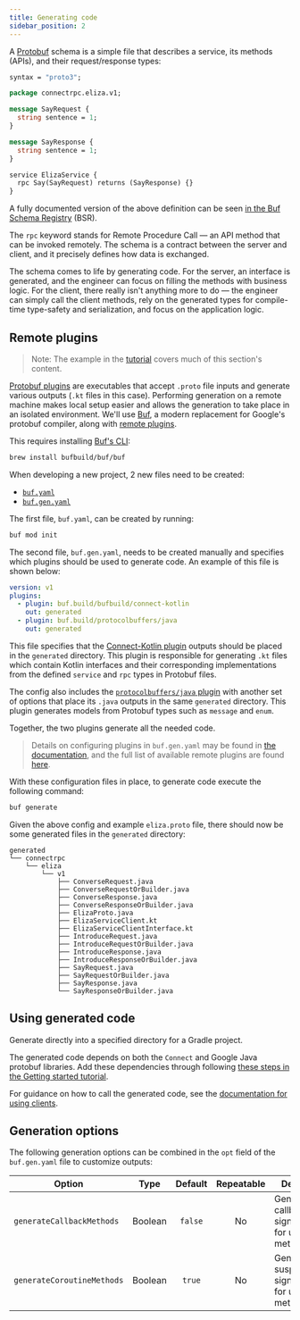```yaml
---
title: Generating code
sidebar_position: 2
---
```


A [Protobuf][protobuf] schema is a simple file that describes a
service, its methods (APIs), and their request/response types:

```protobuf
syntax = "proto3";

package connectrpc.eliza.v1;

message SayRequest {
  string sentence = 1;
}

message SayResponse {
  string sentence = 1;
}

service ElizaService {
  rpc Say(SayRequest) returns (SayResponse) {}
}
```

A fully documented version of the above definition can be seen
[in the Buf Schema Registry](https://buf.build/connectrpc/eliza/file/main:connectrpc/eliza/v1/eliza.proto)
(BSR).

The `rpc` keyword stands for Remote Procedure Call — an API method that can be
invoked remotely. The schema is a contract between the server and client, and
it precisely defines how data is exchanged.

The schema comes to life by generating code. For the server, an interface
is generated, and the engineer can focus on filling the methods with business
logic. For the client, there really isn't anything more to do — the engineer
can simply call the client methods, rely on the generated types for
compile-time type-safety and serialization, and focus on the application logic.

## Remote plugins

> Note: The example in the [tutorial](getting-started.md) covers much of this
> section's content.

[Protobuf plugins][available-plugins] are executables that accept `.proto`
file inputs and generate various outputs (`.kt` files in this case).
Performing generation on a remote machine makes local setup easier
and allows the generation to take place in an isolated
environment. We'll use [Buf][buf], a modern replacement for
Google's protobuf compiler, along with [remote plugins][remote-plugins].

This requires installing [Buf's CLI][buf-cli]:

```bash
brew install bufbuild/buf/buf
```

When developing a new project, 2 new files need to be created:

- [`buf.yaml`][buf.yaml]
- [`buf.gen.yaml`][buf.gen.yaml]

The first file, `buf.yaml`, can be created by running:

```bash
buf mod init
```

The second file, `buf.gen.yaml`, needs to be created manually and specifies
which plugins should be used to generate code. An example of this
file is shown below:

```yaml
version: v1
plugins:
  - plugin: buf.build/bufbuild/connect-kotlin
    out: generated
  - plugin: buf.build/protocolbuffers/java
    out: generated
```

This file specifies that the [Connect-Kotlin plugin][connect-kotlin-plugin]
outputs should be placed in the `generated` directory.
This plugin is responsible for generating
`.kt` files which contain Kotlin interfaces and their
corresponding implementations from the defined `service` and `rpc` types in
Protobuf files.

The config also includes the [`protocolbuffers/java` plugin][java-protobuf-plugin] with
another set of options that place its `.java` outputs
in the same `generated` directory. This plugin
generates models from Protobuf types such as `message` and `enum`.

Together, the two plugins generate all the needed code.

> Details on configuring plugins in `buf.gen.yaml` may be found in
> [the documentation][remote-plugins], and the full list of
> available remote plugins are found [here][available-plugins].

With these configuration files in place, to generate code execute the following
command:

```bash
buf generate
```

Given the above config and example `eliza.proto` file, there should now be some
generated files in the `generated` directory:

```
generated
└── connectrpc
    └── eliza
        └── v1
            ├── ConverseRequest.java
            ├── ConverseRequestOrBuilder.java
            ├── ConverseResponse.java
            ├── ConverseResponseOrBuilder.java
            ├── ElizaProto.java
            ├── ElizaServiceClient.kt
            ├── ElizaServiceClientInterface.kt
            ├── IntroduceRequest.java
            ├── IntroduceRequestOrBuilder.java
            ├── IntroduceResponse.java
            ├── IntroduceResponseOrBuilder.java
            ├── SayRequest.java
            ├── SayRequestOrBuilder.java
            ├── SayResponse.java
            └── SayResponseOrBuilder.java
```

## Using generated code

Generate directly into a specified directory for a Gradle project.

The generated code depends on both the `Connect` and Google Java protobuf libraries.
Add these dependencies through following
[these steps in the Getting started tutorial](./getting-started.md).

For guidance on how to call the generated code, see the
[documentation for using clients](./using-clients.md).

## Generation options

The following generation options can be combined in the `opt` field of the `buf.gen.yaml` file to customize outputs:

| **Option**                 | **Type** | **Default** | **Repeatable** | **Details**                                     |
| -------------------------- | :------: | :---------: | :------------: | ----------------------------------------------- |
| `generateCallbackMethods`  | Boolean  |   `false`   |       No       | Generate callback signatures for unary methods. |
| `generateCoroutineMethods` | Boolean  |   `true`    |       No       | Generate suspend signatures for unary methods.  |

[available-plugins]: https://buf.build/plugins
[buf]: https://buf.build/docs/
[buf.gen.yaml]: https://buf.build/docs/configuration/v1/buf-gen-yaml
[buf.yaml]: https://buf.build/docs/configuration/v1/buf-yaml
[buf-cli]: https://buf.build/docs/installation
[connect-kotlin]: https://github.com/bufbuild/connect-kotlin
[connect-kotlin-plugin]: https://buf.build/bufbuild/connect-kotlin
[java-protobuf-plugin]: https://buf.build/protocolbuffers/java
[protobuf]: https://developers.google.com/protocol-buffers
[remote-plugins]: https://buf.build/docs/bsr/remote-plugins/usage
